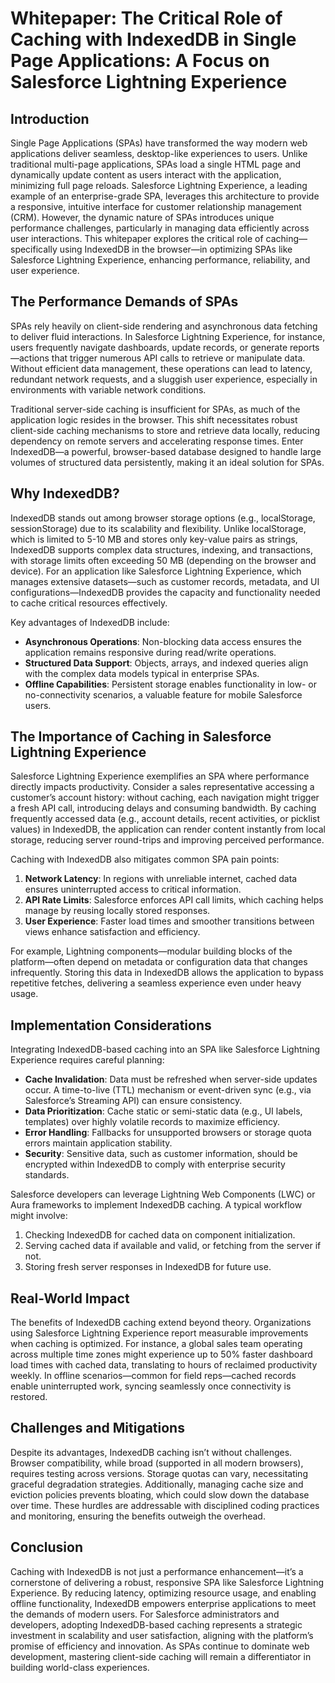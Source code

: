 # Whitepaper: The Critical Role of Caching with IndexedDB in Single Page Applications: A Focus on Salesforce Lightning Experience

## Introduction
Single Page Applications (SPAs) have transformed the way modern web applications deliver seamless, desktop-like experiences to users. Unlike traditional multi-page applications, SPAs load a single HTML page and dynamically update content as users interact with the application, minimizing full page reloads. Salesforce Lightning Experience, a leading example of an enterprise-grade SPA, leverages this architecture to provide a responsive, intuitive interface for customer relationship management (CRM). However, the dynamic nature of SPAs introduces unique performance challenges, particularly in managing data efficiently across user interactions. This whitepaper explores the critical role of caching—specifically using IndexedDB in the browser—in optimizing SPAs like Salesforce Lightning Experience, enhancing performance, reliability, and user experience.

## The Performance Demands of SPAs
SPAs rely heavily on client-side rendering and asynchronous data fetching to deliver fluid interactions. In Salesforce Lightning Experience, for instance, users frequently navigate dashboards, update records, or generate reports—actions that trigger numerous API calls to retrieve or manipulate data. Without efficient data management, these operations can lead to latency, redundant network requests, and a sluggish user experience, especially in environments with variable network conditions.

Traditional server-side caching is insufficient for SPAs, as much of the application logic resides in the browser. This shift necessitates robust client-side caching mechanisms to store and retrieve data locally, reducing dependency on remote servers and accelerating response times. Enter IndexedDB—a powerful, browser-based database designed to handle large volumes of structured data persistently, making it an ideal solution for SPAs.

## Why IndexedDB?
IndexedDB stands out among browser storage options (e.g., localStorage, sessionStorage) due to its scalability and flexibility. Unlike localStorage, which is limited to 5-10 MB and stores only key-value pairs as strings, IndexedDB supports complex data structures, indexing, and transactions, with storage limits often exceeding 50 MB (depending on the browser and device). For an application like Salesforce Lightning Experience, which manages extensive datasets—such as customer records, metadata, and UI configurations—IndexedDB provides the capacity and functionality needed to cache critical resources effectively.

Key advantages of IndexedDB include:
- **Asynchronous Operations**: Non-blocking data access ensures the application remains responsive during read/write operations.
- **Structured Data Support**: Objects, arrays, and indexed queries align with the complex data models typical in enterprise SPAs.
- **Offline Capabilities**: Persistent storage enables functionality in low- or no-connectivity scenarios, a valuable feature for mobile Salesforce users.

## The Importance of Caching in Salesforce Lightning Experience
Salesforce Lightning Experience exemplifies an SPA where performance directly impacts productivity. Consider a sales representative accessing a customer’s account history: without caching, each navigation might trigger a fresh API call, introducing delays and consuming bandwidth. By caching frequently accessed data (e.g., account details, recent activities, or picklist values) in IndexedDB, the application can render content instantly from local storage, reducing server round-trips and improving perceived performance.

Caching with IndexedDB also mitigates common SPA pain points:
1. **Network Latency**: In regions with unreliable internet, cached data ensures uninterrupted access to critical information.
2. **API Rate Limits**: Salesforce enforces API call limits, which caching helps manage by reusing locally stored responses.
3. **User Experience**: Faster load times and smoother transitions between views enhance satisfaction and efficiency.

For example, Lightning components—modular building blocks of the platform—often depend on metadata or configuration data that changes infrequently. Storing this data in IndexedDB allows the application to bypass repetitive fetches, delivering a seamless experience even under heavy usage.

## Implementation Considerations
Integrating IndexedDB-based caching into an SPA like Salesforce Lightning Experience requires careful planning:
- **Cache Invalidation**: Data must be refreshed when server-side updates occur. A time-to-live (TTL) mechanism or event-driven sync (e.g., via Salesforce’s Streaming API) can ensure consistency.
- **Data Prioritization**: Cache static or semi-static data (e.g., UI labels, templates) over highly volatile records to maximize efficiency.
- **Error Handling**: Fallbacks for unsupported browsers or storage quota errors maintain application stability.
- **Security**: Sensitive data, such as customer information, should be encrypted within IndexedDB to comply with enterprise security standards.

Salesforce developers can leverage Lightning Web Components (LWC) or Aura frameworks to implement IndexedDB caching. A typical workflow might involve:
1. Checking IndexedDB for cached data on component initialization.
2. Serving cached data if available and valid, or fetching from the server if not.
3. Storing fresh server responses in IndexedDB for future use.

## Real-World Impact
The benefits of IndexedDB caching extend beyond theory. Organizations using Salesforce Lightning Experience report measurable improvements when caching is optimized. For instance, a global sales team operating across multiple time zones might experience up to 50% faster dashboard load times with cached data, translating to hours of reclaimed productivity weekly. In offline scenarios—common for field reps—cached records enable uninterrupted work, syncing seamlessly once connectivity is restored.

## Challenges and Mitigations
Despite its advantages, IndexedDB caching isn’t without challenges. Browser compatibility, while broad (supported in all modern browsers), requires testing across versions. Storage quotas can vary, necessitating graceful degradation strategies. Additionally, managing cache size and eviction policies prevents bloating, which could slow down the database over time. These hurdles are addressable with disciplined coding practices and monitoring, ensuring the benefits outweigh the overhead.

## Conclusion
Caching with IndexedDB is not just a performance enhancement—it’s a cornerstone of delivering a robust, responsive SPA like Salesforce Lightning Experience. By reducing latency, optimizing resource usage, and enabling offline functionality, IndexedDB empowers enterprise applications to meet the demands of modern users. For Salesforce administrators and developers, adopting IndexedDB-based caching represents a strategic investment in scalability and user satisfaction, aligning with the platform’s promise of efficiency and innovation. As SPAs continue to dominate web development, mastering client-side caching will remain a differentiator in building world-class experiences.